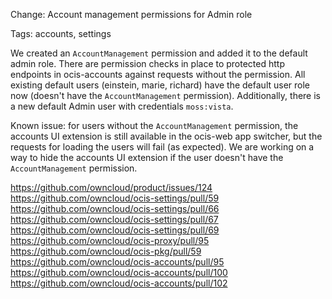 Change: Account management permissions for Admin role

Tags: accounts, settings

We created an `AccountManagement` permission and added it to the default admin role. There are permission
checks in place to protected http endpoints in ocis-accounts against requests without the permission.
All existing default users (einstein, marie, richard) have the default user role now (doesn't have the
`AccountManagement` permission). Additionally, there is a new default Admin user with credentials `moss:vista`.

Known issue: for users without the `AccountManagement` permission, the accounts UI extension is still available
in the ocis-web app switcher, but the requests for loading the users will fail (as expected). We are working
on a way to hide the accounts UI extension if the user doesn't have the `AccountManagement` permission.

https://github.com/owncloud/product/issues/124
https://github.com/owncloud/ocis-settings/pull/59
https://github.com/owncloud/ocis-settings/pull/66
https://github.com/owncloud/ocis-settings/pull/67
https://github.com/owncloud/ocis-settings/pull/69
https://github.com/owncloud/ocis-proxy/pull/95
https://github.com/owncloud/ocis-pkg/pull/59
https://github.com/owncloud/ocis-accounts/pull/95
https://github.com/owncloud/ocis-accounts/pull/100
https://github.com/owncloud/ocis-accounts/pull/102
